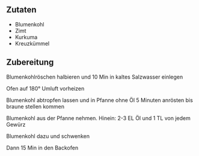 ## Zutaten

* Blumenkohl
* Zimt
* Kurkuma
* Kreuzkümmel

## Zubereitung

Blumenkohlröschen halbieren und 10 Min in kaltes Salzwasser einlegen

Ofen auf 180° Umluft vorheizen

Blumenkohl abtropfen lassen und in Pfanne ohne Öl 5 Minuten anrösten bis braune stellen kommen

Blumenkohl aus der Pfanne nehmen. Hinein: 2-3 EL Öl und 1 TL von jedem Gewürz

Blumenkohl dazu und schwenken

Dann 15 Min in den Backofen
